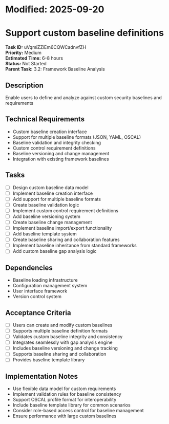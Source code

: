 # Modified: 2025-09-20

# Support custom baseline definitions

**Task ID:** uVqmiZZiEm6CQWCadnvfZH  
**Priority:** Medium  
**Estimated Time:** 6-8 hours  
**Status:** Not Started  
**Parent Task:** 3.2: Framework Baseline Analysis

## Description
Enable users to define and analyze against custom security baselines and requirements

## Technical Requirements
- Custom baseline creation interface
- Support for multiple baseline formats (JSON, YAML, OSCAL)
- Baseline validation and integrity checking
- Custom control requirement definitions
- Baseline versioning and change management
- Integration with existing framework baselines

## Tasks
- [ ] Design custom baseline data model
- [ ] Implement baseline creation interface
- [ ] Add support for multiple baseline formats
- [ ] Create baseline validation logic
- [ ] Implement custom control requirement definitions
- [ ] Add baseline versioning system
- [ ] Create baseline change management
- [ ] Implement baseline import/export functionality
- [ ] Add baseline template system
- [ ] Create baseline sharing and collaboration features
- [ ] Implement baseline inheritance from standard frameworks
- [ ] Add custom baseline gap analysis logic

## Dependencies
- Baseline loading infrastructure
- Configuration management system
- User interface framework
- Version control system

## Acceptance Criteria
- [ ] Users can create and modify custom baselines
- [ ] Supports multiple baseline definition formats
- [ ] Validates custom baseline integrity and consistency
- [ ] Integrates seamlessly with gap analysis engine
- [ ] Includes baseline versioning and change tracking
- [ ] Supports baseline sharing and collaboration
- [ ] Provides baseline template library

## Implementation Notes
- Use flexible data model for custom requirements
- Implement validation rules for baseline consistency
- Support OSCAL profile format for interoperability
- Include baseline template library for common scenarios
- Consider role-based access control for baseline management
- Ensure performance with large custom baselines
